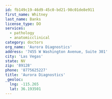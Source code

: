 ```yaml
---
id: fb149c19-46d9-45c0-bd21-98c01de8e911
first_name: Whitney
last_name: Banks
license_type: DO
services:
  - pathology
  - anatomicclinical
category: doctors
org_name: 'Aurora Diagnostics'
address: '7455 W Washington Avenue, Suite 301'
city: 'Las Vegas'
state: NV
zip: '89128'
phone: '8775625227'
title: 'Aurora Diagnostics'
_geoloc:
  lng: -115.265
  lat: 36.193501
---
```

